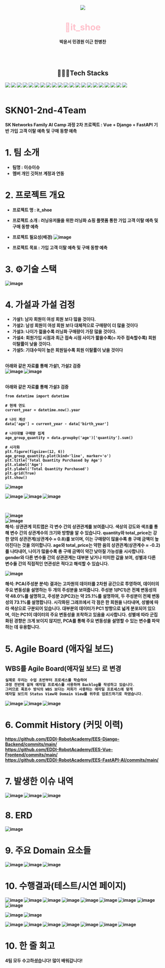 <div align="center">
    <img src="https://capsule-render.vercel.app/api?type=waving&color=black&height=240&text=SKN01-2nd-4Team&animation=&fontColor=ffffff&fontSize=90" />
</div>
<div align="center">
    <h1><span style="color:pink;">👟it_shoe</span></h1>
    <div><strong>박윤서 민경원 이근 한병찬</div></strog>
    <br><br><br>    
</div>
<div align="center">
    <h2>👨🏻‍💻Tech Stacks</h2>
    <div>
      <img src="https://img.shields.io/badge/Discord-5865F2?style=flat&logo=Discord&logoColor=white" align="left"/>
      <img src="https://img.shields.io/badge/Git-F05032?style=flat&logo=Git&logoColor=white" align="left"/>
      <img src="https://img.shields.io/badge/GitHub-181717?style=flat&logo=GitHub&logoColor=white" align="left"/>
      <img src="https://img.shields.io/badge/Slack-4A154B?style=flat&logo=Slack&logoColor=white" align="left"/>
      <img src="https://img.shields.io/badge/Notion-000000?style=flat&logo=Notion&logoColor=white" align="left"/>
      <img src="https://img.shields.io/badge/Django-092E20?style=flat&logo=Django&logoColor=white" align="left"/>
      <img src="https://img.shields.io/badge/PyCharm-000000?style=flat&logo=PyCharm&logoColor=white" align="left"/>
      <img src="https://img.shields.io/badge/Python-3776AB?style=flat&logo=Python&logoColor=white" align="left"/>
      <img src="https://img.shields.io/badge/Vue.js-4FC08D?style=flat&logo=Vue.js&logoColor=white" align="left"/>
      <img src="https://img.shields.io/badge/Vuetify-1867C0?style=flat&logo=Vuetify&logoColor=white" align="left"/>
      <img src="https://img.shields.io/badge/TypeScript-3178C6?style=flat&logo=TypeScript&logoColor=white" align="left"/>
      <img src="https://img.shields.io/badge/VS%20Code-007ACC?style=flat&logo=Visual%20Studio%20Code&logoColor=white" align="left"/>
      <img src="https://img.shields.io/badge/Axios-5A29E4?style=flat&logo=Axios&logoColor=white" align="left"/>
      <img src="https://img.shields.io/badge/FastAPI-009688?style=flat&logo=FastAPI&logoColor=white" align="left"/>
      <img src="https://img.shields.io/badge/Redis-DC382D?style=flat&logo=Redis&logoColor=white" align="left"/>
      <img src="https://img.shields.io/badge/Docker-2496ED?style=flat&logo=Docker&logoColor=white" align="left"/>
      <img src="https://img.shields.io/badge/Machine%20Learning-FF6F00?style=flat&logo=Artificial%20Intelligence&logoColor=white" align="left"/>
      <img src="https://img.shields.io/badge/scikit--learn-F7931E?style=flat&logo=scikit-learn&logoColor=white" align="left"/>
      <img src="https://img.shields.io/badge/Deep%20Learning-003B57?style=flat&logo=Deep%20Learning&logoColor=white" align="left"/>
      <img src="https://img.shields.io/badge/TensorFlow-FF6F00?style=flat&logo=TensorFlow&logoColor=white" align="left"/>
      <img src="https://img.shields.io/badge/Keras-D00000?style=flat&logo=Keras&logoColor=white" align="left"/>
    </div>
</div>
<br><br>



# SKN01-2nd-4Team
SK Networks Family AI Camp 과정 2차 프로젝트 : Vue + Django + FastAPI 기반 가입 고객 이탈 예측 및 구매 동향 예측  



# 1. 팀 소개
- 팀명 : 이슈이슈
- 멤버 개인 깃허브 계정과 연동

# 2. 프로젝트 개요
- 프로젝트 명 : it_shoe
- 프로젝트 소개 : 러닝유저들을 위한 러닝화 쇼핑 플랫폼 통한 가입 고객 이탈 예측 및 구매 동향 예측
  
- 프로젝트 필요성(배경)
  ![image](https://github.com/SKNETWORKS-FAMILY-AICAMP/SKN01-2nd-4Team/assets/138251577/eba0767d-c69f-4fb3-ad68-e4ae02e6736e)

- 프로젝트 목표 : 가입 고객 이탈 예측 및 구매 동향 예측

# 3. ⚙️기술 스택
![image](https://github.com/SKNETWORKS-FAMILY-AICAMP/SKN01-2nd-4Team/assets/138251577/506675ed-74f3-46ae-9acc-e53b05b138ee)

# 4. 가설과 가설 검정

- 가설1: 남자 회원이 여성 회원 보다 많을 것이다.
- 가설2: 남성 회원이 여성 회원 보다 대체적으로 구매량이 더 많을 것이다
- 가설3: 나이가 젊을수록 러닝화 구매량이 가장 많을 것이다.
- 가설4: 회원가입 시점과 최근 접속 시점 사이가 짧을수록(= 자주 접속할수록) 회원 이탈률이 낮을 것이다.
- 가설5: 기대수익이 높은 회원일수록 회원 이탈률이 낮을 것이다

<br>아래와 같은 자료를 통해 가설1, 가설2 검증<br>
![image](https://github.com/user-attachments/assets/d6d060b4-e9ab-47ea-94f4-b8b4ea59beba)
![image](https://github.com/user-attachments/assets/bfe65672-84d8-4972-b204-e395633c7572)

<br>아래와 같은 자료를 통해 가설3 검증<br>
```
from datetime import datetime

# 현재 연도
current_year = datetime.now().year

# 나이 계산
data['age'] = current_year - data['birth_year']

# 나이대별 구매량 집계
age_group_quantity = data.groupby('age')['quantity'].sum()

# 시각화
plt.figure(figsize=(12, 6))
age_group_quantity.plot(kind='line', marker='o')
plt.title('Total Quantity Purchased by Age')
plt.xlabel('Age')
plt.ylabel('Total Quantity Purchased')
plt.grid(True)
plt.show()
```
![image](https://github.com/user-attachments/assets/6bc55fd4-d976-4e89-a076-cdd7271778c6)


![image](https://github.com/user-attachments/assets/921c7cfa-a000-4f0f-95a6-fadf919f66cc)
![image](https://github.com/user-attachments/assets/1b22480b-c560-48d9-94be-0ab2c6a26075)
![image](https://github.com/user-attachments/assets/0208e3c4-f78d-4138-b60f-e4565d0795a1)

<br>

![image](https://github.com/user-attachments/assets/ba40b1b5-7705-465b-8962-f97ee8e04588)
<br>
![image](https://github.com/user-attachments/assets/7e679596-616b-4da1-9a26-1e9d64769080)
<br>
해석:
상관관계 히트맵은 각 변수 간의 상관관계를 보여줍니다.
색상의 강도와 색조를 통해 변수 간의 상관계수의 크기와 방향을 알 수 있습니다.
quantity와 total_price는 강한 양의 상관관계(상관계수 ≈ 0.8)를 보이며, 이는 구매량이 많을수록 총 구매 금액이 높아진다는 것을 의미합니다.
age와 total_price는 약한 음의 상관관계(상관계수 ≈ -0.2)를 나타내어, 나이가 많을수록 총 구매 금액이 약간 낮아질 가능성을 시사합니다.
gender와 다른 변수들 간의 상관관계는 대부분 낮거나 미미한 값을 보여, 성별과 다른 변수들 간의 직접적인 연관성은 적다고 해석할 수 있습니다.

![image](https://github.com/user-attachments/assets/2618ffbf-6036-428f-910d-fe1d4637367e)
<br>

해석:
PCA(주성분 분석) 결과는 고차원의 데이터를 2차원 공간으로 투영하여, 데이터의 주요 변동성을 설명하는 두 개의 주성분을 보여줍니다.
주성분 1(PC1)은 전체 변동성의 약 48.0%를 설명하고, 주성분 2(PC2)는 약 25.1%를 설명하여, 두 주성분이 전체 변동성의 73.1%를 설명합니다.
시각화된 그래프에서 각 점은 한 회원을 나타내며, 성별에 따라 색상으로 구분되어 있습니다.
대부분의 데이터가 PC1 방향으로 넓게 분포되어 있으며, 이는 PC1이 데이터의 주요 변동성을 포착하고 있음을 시사합니다.
성별에 따라 군집화된 경향은 크게 보이지 않지만, PCA를 통해 주요 변동성을 설명할 수 있는 변수를 파악하는 데 유용합니다.
<br> 

# 5. Agile Board (애자일 보드)
## WBS를 Agile Board(애자일 보드) 로 변경
```c
실제로 우리는 수업 초반부터 프로세스를 학습하여
과정 전반에 걸쳐 애자일 프로세스를 사용하며 Backlog를 작성하고 있습니다.
그러므로 폭포수 방식의 WBS 보다는 저희가 사용하는 애자일 프로세스에 맞게
애자일 보드의 Status View와 Domain View를 위주로 업로드하기로 하였습니다.
```
![image](https://github.com/SKNETWORKS-FAMILY-AICAMP/SKN01-2nd-4Team/assets/138251577/ebe92f54-e933-417a-9467-ca185f83aa57)
![image](https://github.com/SKNETWORKS-FAMILY-AICAMP/SKN01-2nd-4Team/assets/138251577/3a41c2a9-73bd-498e-bd17-ad9ed56cff19)
![image](https://github.com/SKNETWORKS-FAMILY-AICAMP/SKN01-2nd-4Team/assets/138251577/df30e61a-e3a2-4c7f-9431-353c49f0efb7)

# 6. Commit History (커밋 이력)
https://github.com/EDDI-RobotAcademy/EES-Django-Backend/commits/main/ <br>
https://github.com/EDDI-RobotAcademy/EES-Vue-Frontend/commits/main/ <br>
https://github.com/EDDI-RobotAcademy/EES-FastAPI-AI/commits/main/

# 7. 발생한 이슈 내역  
![image](https://github.com/user-attachments/assets/35d00105-c105-409a-86b6-e395f23ab96d)
![image](https://github.com/user-attachments/assets/7167b592-9f88-48f1-9a3e-1108e92db1e6)
![image](https://github.com/user-attachments/assets/e6cde16b-088e-436d-8e11-a6f7e0c0ba8b)

# 8. ERD
![image](https://github.com/SKNETWORKS-FAMILY-AICAMP/SKN01-2nd-4Team/assets/138251577/71b10ee9-53aa-413f-bdc9-ea9814f6ec0b)

# 9. 주요 Domain 요소들
![image](https://github.com/SKNETWORKS-FAMILY-AICAMP/SKN01-2nd-4Team/assets/138251577/ebe92f54-e933-417a-9467-ca185f83aa57)
![image](https://github.com/SKNETWORKS-FAMILY-AICAMP/SKN01-2nd-4Team/assets/138251577/3a41c2a9-73bd-498e-bd17-ad9ed56cff19)
![image](https://github.com/SKNETWORKS-FAMILY-AICAMP/SKN01-2nd-4Team/assets/138251577/df30e61a-e3a2-4c7f-9431-353c49f0efb7)

# 10. 수행결과(테스트/시연 페이지)
![image](https://github.com/SKNETWORKS-FAMILY-AICAMP/SKN01-2nd-4Team/assets/138251577/5ce98d93-99f1-4eba-a282-e50bf117db17)
![image](https://github.com/SKNETWORKS-FAMILY-AICAMP/SKN01-2nd-4Team/assets/138251577/3b19fab3-10e5-487a-9a5e-239c3e9acd6b)
![image](https://github.com/SKNETWORKS-FAMILY-AICAMP/SKN01-2nd-4Team/assets/138251577/3369b2c7-ca6e-4b6d-8c71-564793577172)
![image](https://github.com/SKNETWORKS-FAMILY-AICAMP/SKN01-2nd-4Team/assets/138251577/6d9ab801-dde9-4133-98a6-4eff9bb38b1a)
![image](https://github.com/SKNETWORKS-FAMILY-AICAMP/SKN01-2nd-4Team/assets/138251577/c855e2c9-98af-43f8-84cc-f6a2958fa7bb)
![image](https://github.com/SKNETWORKS-FAMILY-AICAMP/SKN01-2nd-4Team/assets/138251577/a67ab61b-7524-497e-a3d9-d1eaf0a76115)
![image](https://github.com/SKNETWORKS-FAMILY-AICAMP/SKN01-2nd-4Team/assets/138251577/f749a9c0-f368-4b69-9218-2b8bb3e6c88c)
![image](https://github.com/SKNETWORKS-FAMILY-AICAMP/SKN01-2nd-4Team/assets/138251577/c6a75f2e-35e8-49ee-9ede-fbc033d14710)
![image](https://github.com/SKNETWORKS-FAMILY-AICAMP/SKN01-2nd-4Team/assets/138251577/ce40a619-6c27-4ad2-915e-0f612a369e67)

![image](https://github.com/SKNETWORKS-FAMILY-AICAMP/SKN01-2nd-4Team/assets/138251577/b9d283f5-5af3-4a66-8e64-6de4c391ce4d)
![image](https://github.com/user-attachments/assets/3a866f25-ad61-442a-ad4b-dd5d9f2dcfd6)

![image](https://github.com/SKNETWORKS-FAMILY-AICAMP/SKN01-2nd-4Team/assets/138251577/93979341-c087-4baa-93f7-e55183e955e3)
![image](https://github.com/SKNETWORKS-FAMILY-AICAMP/SKN01-2nd-4Team/assets/138251577/0243d934-984b-4298-9563-d22c42cb52d5)
![image](https://github.com/SKNETWORKS-FAMILY-AICAMP/SKN01-2nd-4Team/assets/138251577/319b2a53-2798-4b9d-ae2a-5dd2cdd318ab)
![image](https://github.com/SKNETWORKS-FAMILY-AICAMP/SKN01-2nd-4Team/assets/138251577/406b77da-1e0a-4c96-9507-e024e9426ba0)
![image](https://github.com/SKNETWORKS-FAMILY-AICAMP/SKN01-2nd-4Team/assets/138251577/fc95d742-0b18-4b63-b191-ad3e70d98cac)
![image](https://github.com/SKNETWORKS-FAMILY-AICAMP/SKN01-2nd-4Team/assets/138251577/e50e3bce-f867-47a5-be72-8d70693fed43)
![image](https://github.com/SKNETWORKS-FAMILY-AICAMP/SKN01-2nd-4Team/assets/138251577/fe33f557-662d-4422-98d9-f8e8d63852cc)



# 10. 한 줄 회고
4팀 모두 수고하셨습니다! 많이 배워갑니다!
